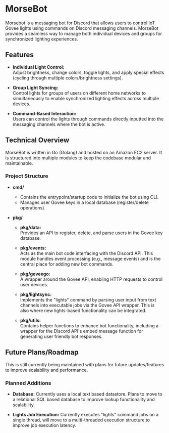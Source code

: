 # MorseBot

Morsebot is a messaging bot for Discord that allows users to control IoT Govee lights using commands on Discord messaging channels. MorseBot provides a seamless way to manage both individual devices and groups for synchronized lighting experiences.

## Features

- **Individual Light Control:**  
  Adjust brightness, change colors, toggle lights, and apply special effects (cycling through multiple colors/brightness settings).

- **Group Light Syncing:**  
  Control lights for groups of users on different home networks to simultaneously to enable synchronized lighting effects across multiple devices.

- **Command-Based Interaction:**  
  Users can control the lights through commands directly inputted into the messaging channels where the bot is active.

## Technical Overview

MorseBot is written in Go (Golang) and hosted on an Amazon EC2 server. It is structured into multiple modules to keep the codebase modular and maintainable.

### Project Structure

- **cmd/**  
  - Contains the entrypoint/startup code to initialize the bot using CLI.
  - Manages user Govee keys in a local database (register/delete operations).

- **pkg/**  
  - **pkg/data:**  
    Provides an API to register, delete, and parse users in the Govee key database.
  
  - **pkg/events:**  
    Acts as the main bot code interfacing with the Discord API. This module handles event processing (e.g., message events) and is the central place for adding new bot commands.
  
  - **pkg/goveego:**  
    A wrapper around the Govee API, enabling HTTP requests to control user devices.
  
  - **pkg/lightsync:**  
    Implements the "lights" command by parsing user input from text channels into executable jobs via the Govee API wrapper. This is also where new lights-based functionality can be integrated.
  
  - **pkg/utils:**  
    Contains helper functions to enhance bot functionality, including a wrapper for the Discord API's embed message function for generating user friendly bot responses.

## Future Plans/Roadmap

This is still currently being maintained with plans for future updates/features to improve scalability and performance.
### Planned Additions

- **Database:**
	Currently uses a local text based datastore. Plans to move to a relational SQL 	based database to improve lookup functionality and scalability.

- **Lights Job Execution:**
	Currently executes "lights" command jobs on a single thread, will move to a multi-threaded execution structure to improve job execution latency.

